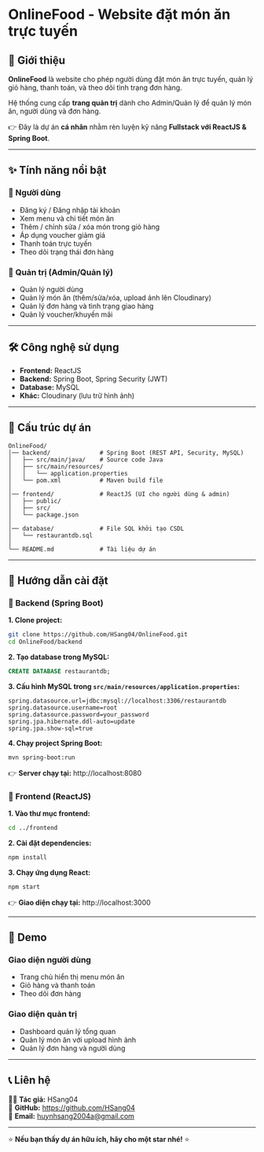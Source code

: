 #  OnlineFood - Website đặt món ăn trực tuyến

## 📖 Giới thiệu

**OnlineFood** là website cho phép người dùng đặt món ăn trực tuyến, quản lý giỏ hàng, thanh toán, và theo dõi tình trạng đơn hàng.

Hệ thống cung cấp **trang quản trị** dành cho Admin/Quản lý để quản lý món ăn, người dùng và đơn hàng.

👉 Đây là dự án **cá nhân** nhằm rèn luyện kỹ năng **Fullstack với ReactJS & Spring Boot**.

---

## ✨ Tính năng nổi bật

### 👤 Người dùng
- Đăng ký / Đăng nhập tài khoản
- Xem menu và chi tiết món ăn
- Thêm / chỉnh sửa / xóa món trong giỏ hàng
- Áp dụng voucher giảm giá
- Thanh toán trực tuyến
- Theo dõi trạng thái đơn hàng

### 🔑 Quản trị (Admin/Quản lý)
- Quản lý người dùng
- Quản lý món ăn (thêm/sửa/xóa, upload ảnh lên Cloudinary)
- Quản lý đơn hàng và tình trạng giao hàng
- Quản lý voucher/khuyến mãi

---

## 🛠️ Công nghệ sử dụng

- **Frontend:** ReactJS
- **Backend:** Spring Boot, Spring Security (JWT)
- **Database:** MySQL
- **Khác:** Cloudinary (lưu trữ hình ảnh)

---

## 📂 Cấu trúc dự án

```
OnlineFood/
│── backend/              # Spring Boot (REST API, Security, MySQL)
│   ├── src/main/java/    # Source code Java
│   ├── src/main/resources/
│   │   └── application.properties
│   └── pom.xml           # Maven build file
│
│── frontend/             # ReactJS (UI cho người dùng & admin)
│   ├── public/
│   ├── src/
│   └── package.json
│
│── database/             # File SQL khởi tạo CSDL
│   └── restaurantdb.sql
│
└── README.md             # Tài liệu dự án
```

---

## 🚀 Hướng dẫn cài đặt

### 🔹 Backend (Spring Boot)

**1. Clone project:**
```bash
git clone https://github.com/HSang04/OnlineFood.git
cd OnlineFood/backend
```

**2. Tạo database trong MySQL:**
```sql
CREATE DATABASE restaurantdb;
```

**3. Cấu hình MySQL trong `src/main/resources/application.properties`:**
```properties
spring.datasource.url=jdbc:mysql://localhost:3306/restaurantdb
spring.datasource.username=root
spring.datasource.password=your_password
spring.jpa.hibernate.ddl-auto=update
spring.jpa.show-sql=true
```

**4. Chạy project Spring Boot:**
```bash
mvn spring-boot:run
```

👉 **Server chạy tại:** http://localhost:8080

### 🔹 Frontend (ReactJS)

**1. Vào thư mục frontend:**
```bash
cd ../frontend
```

**2. Cài đặt dependencies:**
```bash
npm install
```

**3. Chạy ứng dụng React:**
```bash
npm start
```

👉 **Giao diện chạy tại:** http://localhost:3000

---



## 🎯 Demo

### Giao diện người dùng
- Trang chủ hiển thị menu món ăn
- Giỏ hàng và thanh toán
- Theo dõi đơn hàng

### Giao diện quản trị
- Dashboard quản lý tổng quan
- Quản lý món ăn với upload hình ảnh
- Quản lý đơn hàng và người dùng

---





## 📞 Liên hệ

👨‍💻 **Tác giả:** HSang04  
🔗 **GitHub:** https://github.com/HSang04  
📧 **Email:** huynhsang2004a@gmail.com

---



⭐ **Nếu bạn thấy dự án hữu ích, hãy cho một star nhé!** ⭐

